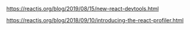
https://reactjs.org/blog/2019/08/15/new-react-devtools.html

https://reactjs.org/blog/2018/09/10/introducing-the-react-profiler.html